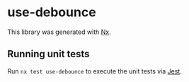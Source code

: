 # use-debounce

This library was generated with [Nx](https://nx.dev).

## Running unit tests

Run `nx test use-debounce` to execute the unit tests via [Jest](https://jestjs.io).
